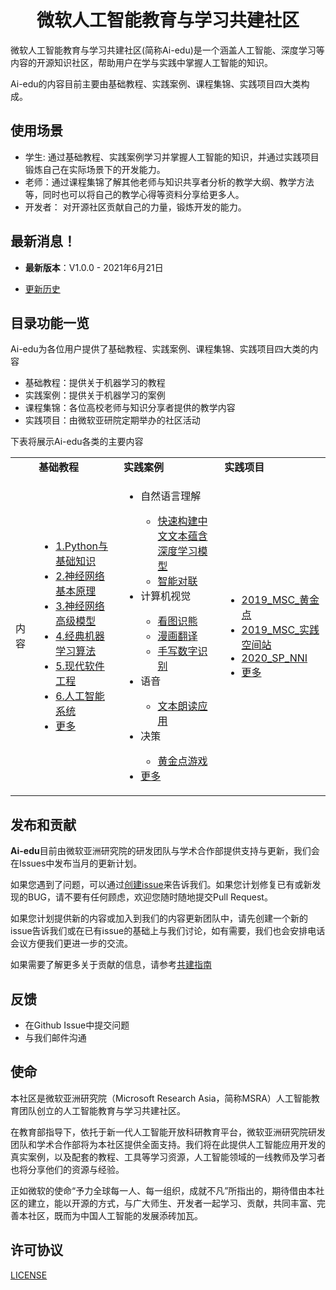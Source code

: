 <h1 align="center">微软人工智能教育与学习共建社区</h1>

微软人工智能教育与学习共建社区(简称Ai-edu)是一个涵盖人工智能、深度学习等内容的开源知识社区，帮助用户在学与实践中掌握人工智能的知识。  

Ai-edu的内容目前主要由基础教程、实践案例、课程集锦、实践项目四大类构成。

## **使用场景**
- 学生: 通过基础教程、实践案例学习并掌握人工智能的知识，并通过实践项目锻炼自己在实际场景下的开发能力。
- 老师：通过课程集锦了解其他老师与知识共享者分析的教学大纲、教学方法等，同时也可以将自己的教学心得等资料分享给更多人。
- 开发者： 对开源社区贡献自己的力量，锻炼开发的能力。

## **最新消息！**
- **最新版本**：V1.0.0 - 2021年6月21日

- [更新历史](./Docs/News.md)

## **目录功能一览**  
Ai-edu为各位用户提供了基础教程、实践案例、课程集锦、实践项目四大类的内容
- 基础教程：提供关于机器学习的教程
- 实践案例：提供关于机器学习的案例
- 课程集锦：各位高校老师与知识分享者提供的教学内容
- 实践项目：由微软亚研院定期举办的社区活动

下表将展示Ai-edu各类的主要内容  

<table>
    <tbody>
        <tr>
            <td></td>
            <td>
                <b>基础教程</b>
            </td>
            <td>
                <b>实践案例</b>
            </td>
            <td>
                <b>实践项目</b>
            </td>
        </tr>
        <tr>
            <td>内容</td>
            <td>
                <ul>
                    <li><a href="./基础教程/A1-Python与基础知识/README.md">1.Python与基础知识</a></li>
                    <li><a href="./基础教程/A2-神经网络基本原理/README.md">2.神经网络基本原理</a></li>
                    <li><a href="./基础教程/A3-神经网络高级模型（征稿）/README.md">3.神经网络高级模型</a></li>
                    <li><a href="./基础教程/A4-经典机器学习算法（征稿）/README.md">4.经典机器学习算法</a></li>
                    <li><a href="./基础教程/A5-现代软件工程（更新中）/README.md">5.现代软件工程</a></li>
                    <li><a href="./基础教程/A6-人工智能系统/README.md">6.人工智能系统</a></li>
                    <li><a href="./基础教程/README.md">更多</a></li>
                </ul>
            </td>
            <td>
                <ul>
                    <li>自然语言理解</a></li>
                        <ul>
                            <li>
                                <a href="./实践案例/B14-快速构建中文文本蕴含深度学习模型/README.md">快速构建中文文本蕴含深度学习模型</a>
                            </li>
                            <li>
                                <a href="./实践案例/B13-AI对联生成案例/README.md">智能对联</a>
                            </li>
                        </ul>
                    <li>计算机视觉</li>
                        <ul>
                            <li>
                                <a href="./实践案例/B03-看图识熊/README.md">看图识熊</a>
                            </li>
                            <li>
                                <a href="./实践案例/B01-漫画翻译/README.md">漫画翻译</a>
                            </li>
                            <li>
                                <a href="./实践案例/B07-手写数字识别/README.md">手写数字识别</a>
                            </li>
                        </ul>
                    <li>语音</li>
                        <ul>
                            <li>
                                <a href="./实践案例/B05-文本朗读应用/README.md">文本朗读应用</a>
                            </li>
                        </ul>
                    <li>决策</li>
                        <ul>
                            <li>
                                <a href="./实践案例/B08-黄金点游戏/README.md">黄金点游戏</a>
                            </li>
                        </ul>
                    <li><a href="./实践案例/README.md">更多</a></li>
                </ul>
            </td>
            <td>
                <ul>
                    <li><a href="./实践项目/2019_MSC_黄金点/README.md">2019_MSC_黄金点</a></li>
                    <li><a href="./实践项目/2019_MSC_实践空间站/README.md">2019_MSC_实践空间站</a></li>
                    <li><a href="./实践项目/2020_SP_NNI/README.md">2020_SP_NNI</a></li>
                    <li><a href="./实践项目/README.md">更多</a></li>
                </ul>
            </td>
        </tr>
    </tbody>
</table>

## **发布和贡献**
**Ai-edu**目前由微软亚洲研究院的研发团队与学术合作部提供支持与更新，我们会在Issues中发布当月的更新计划。

如果您遇到了问题，可以通过[创建issue](./issues/new/choose)来告诉我们。如果您计划修复已有或新发现的BUG，请不要有任何顾虑，欢迎您随时随地提交Pull Request。

如果您计划提供新的内容或加入到我们的内容更新团队中，请先创建一个新的issue告诉我们或在已有issue的基础上与我们讨论，如有需要，我们也会安排电话会议方便我们更进一步的交流。

如果需要了解更多关于贡献的信息，请参考[共建指南](./Docs/CONTRIBUTING.md)

## **反馈**
- 在Github Issue中提交问题
- 与我们邮件沟通

## **使命**
本社区是微软亚洲研究院（Microsoft Research Asia，简称MSRA）人工智能教育团队创立的人工智能教育与学习共建社区。

在教育部指导下，依托于新一代人工智能开放科研教育平台，微软亚洲研究院研发团队和学术合作部将为本社区提供全面支持。我们将在此提供人工智能应用开发的真实案例，以及配套的教程、工具等学习资源，人工智能领域的一线教师及学习者也将分享他们的资源与经验。

正如微软的使命“予力全球每一人、每一组织，成就不凡”所指出的，期待借由本社区的建立，能以开源的方式，与广大师生、开发者一起学习、贡献，共同丰富、完善本社区，既而为中国人工智能的发展添砖加瓦。

## **许可协议**
[LICENSE](./Docs/LICENSE.md)
